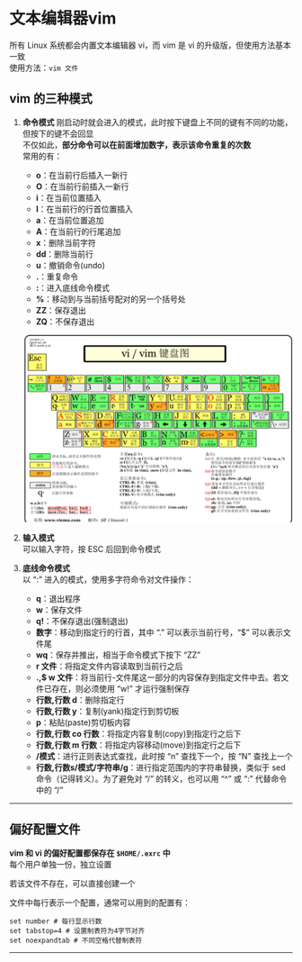 # 文本编辑器vim

所有 Linux 系统都会内置文本编辑器 vi，而 vim 是 vi 的升级版，但使用方法基本一致    
使用方法：`vim 文件`  

## vim 的三种模式
1. **命令模式**
   刚启动时就会进入的模式，此时按下键盘上不同的键有不同的功能，但按下的键不会回显  
   不仅如此，**部分命令可以在前面增加数字，表示该命令重复的次数**  
   常用的有：  
   * **o**：在当前行后插入一新行  
   * **O**：在当前行前插入一新行  
   * **i**：在当前位置插入  
   * **I**：在当前行的行首位置插入  
   * **a**：在当前位置追加  
   * **A**：在当前行的行尾追加  
   * **x**：删除当前字符  
   * **dd**：删除当前行  
   * **u**：撤销命令(undo)  
   * **.**：重复命令
   * **:**：进入底线命令模式  
   * **%**：移动到与当前括号配对的另一个括号处  
   * **ZZ**：保存退出  
   * **ZQ**：不保存退出  
  
   ![vim命令模式示意图](../img/vim.png)  

2. **输入模式**  
   可以输入字符，按 ESC 后回到命令模式  
3. **底线命令模式**  
   以 “:” 进入的模式，使用多字符命令对文件操作：
   * **q**：退出程序  
   * **w**：保存文件  
   * **q!**：不保存退出(强制退出)  
   * **数字**：移动到指定行的行首，其中 “.” 可以表示当前行号，“$” 可以表示文件尾  
   * **wq**：保存并推出，相当于命令模式下按下 “ZZ”  
   * **r 文件**：将指定文件内容读取到当前行之后  
   * **.,$ w 文件**：将当前行-文件尾这一部分的内容保存到指定文件中去。若文件已存在，则必须使用 “w!” 才运行强制保存  
   * **行数,行数 d**：删除指定行  
   * **行数,行数 y**：复制(yank)指定行到剪切板  
   * **p**：粘贴(paste)剪切板内容  
   * **行数,行数 co 行数**：将指定内容复制(copy)到指定行之后下  
   * **行数,行数 m 行数**：将指定内容移动(move)到指定行之后下  
   * **/模式**：进行正则表达式查找，此时按 “n” 查找下一个，按 “N” 查找上一个  
   * **行数,行数s/模式/字符串/g**：进行指定范围内的字符串替换，类似于 sed 命令（记得转义）。为了避免对 “/” 的转义，也可以用 “^” 或 “:” 代替命令中的 “/”  

---------------

## 偏好配置文件
**vim 和 vi 的偏好配置都保存在 `$HOME/.exrc` 中**  
每个用户单独一份，独立设置  

若该文件不存在，可以直接创建一个  

文件中每行表示一个配置，通常可以用到的配置有：  
``` Vim
set number # 每行显示行数
set tabstop=4 # 设置制表符为4字节对齐
set noexpandtab # 不同空格代替制表符
```

-------------


